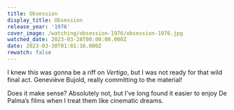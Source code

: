 ```yaml
---
title: Obsession
display_title: Obsession
release_year: '1976'
cover_image: /watching/obsession-1976/obsession-1976.jpg
watched_date: 2023-03-28T00:00:00.000Z
date: 2023-03-30T01:01:16.000Z
rewatch: false
---
```

I knew this was gonna be a riff on _Vertigo_, but I was not ready for that wild final act. Geneviève Bujold, really committing to the material!

Does it make sense? Absolutely not, but I’ve long found it easier to enjoy De Palma’s films when I treat them like cinematic dreams.
